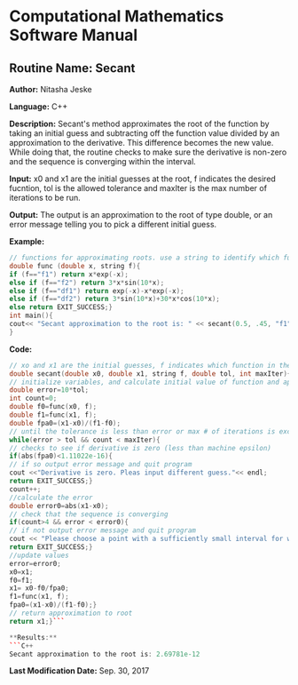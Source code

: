 # Computational Mathematics Software Manual

## **Routine Name:** Secant

**Author:** Nitasha Jeske

**Language:** C++

**Description:** Secant's method approximates the root of the function by taking an initial guess and subtracting off the function value divided by an approximation to the derivative. This difference becomes the new value. While doing that, the routine checks to make sure the derivative is non-zero and the sequence is converging within the interval. 

**Input:** x0 and x1 are the initial guesses at the root, f indicates the desired fucntion, tol is the allowed tolerance and maxIter is the max number of iterations to be run. 

**Output:** The output is an approximation to the root of type double, or an error message telling you to pick a different initial guess. 

**Example:**
```C++
// functions for approximating roots. use a string to identify which function is called
double func (double x, string f){
if (f=="f1") return x*exp(-x);
else if (f=="f2") return 3*x*sin(10*x);
else if (f=="df1") return exp(-x)-x*exp(-x);
else if (f=="df2") return 3*sin(10*x)+30*x*cos(10*x);
else return EXIT_SUCCESS;}
int main(){
cout<< "Secant approximation to the root is: " << secant(0.5, .45, "f1", .0001, 10) <<endl;
}
```

**Code:**
```C++
// xo and x1 are the initial guesses, f indicates which function in the func function
double secant(double x0, double x1, string f, double tol, int maxIter){
// initialize variables, and calculate initial value of function and approximate derivative
double error=10*tol;
int count=0;
double f0=func(x0, f);
double f1=func(x1, f);
double fpa0=(x1-x0)/(f1-f0);
// until the tolerance is less than error or max # of iterations is exceeded
while(error > tol && count < maxIter){
// checks to see if derivative is zero (less than machine epsilon)
if(abs(fpa0)<1.11022e-16){
// if so output error message and quit program
cout <<"Derivative is zero. Pleas input different guess."<< endl;
return EXIT_SUCCESS;}
count++;
//calculate the error
double error0=abs(x1-x0);
// check that the sequence is converging
if(count>4 && error < error0){
// if not output error message and quit program
cout << "Please choose a point with a sufficiently small interval for which the sequence will converge." << endl;
return EXIT_SUCCESS;}
//update values
error=error0;
x0=x1;
f0=f1;
x1= x0-f0/fpa0;
f1=func(x1, f);
fpa0=(x1-x0)/(f1-f0);}
// return approximation to root
return x1;}```

**Results:**  
```C++
Secant approximation to the root is: 2.69781e-12
```

**Last Modification Date:**
Sep. 30, 2017

